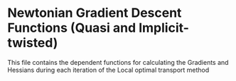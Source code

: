 # Newtonian Gradient Descent Functions (Quasi and Implicit-twisted) 
This file contains the dependent functions for calculating the Gradients and Hessians during each iteration of the 
Local optimal transport method
